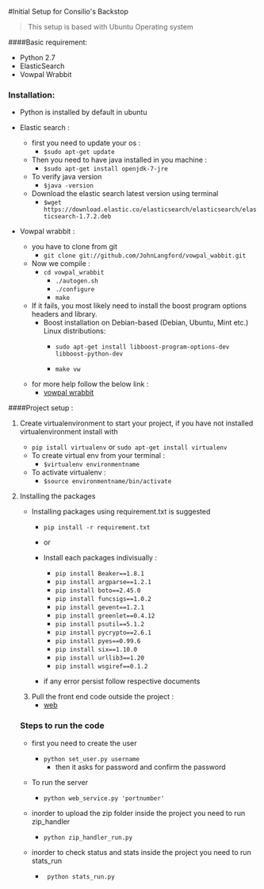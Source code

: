 #Initial Setup for Consilio's Backstop

>This setup is based with Ubuntu Operating system

####Basic requirement:
* Python 2.7
* ElasticSearch
* Vowpal Wrabbit

### Installation:

- Python is installed by default in ubuntu
- Elastic search :
	- first you need to update your os :
		- ```$sudo apt-get update```
	- Then you need to have java installed in you machine :
		-	```$sudo apt-get install openjdk-7-jre ```
	-	To verify java version
		- ``` $java -version ```
	- Download the elastic search latest version using terminal
		- ``` $wget https://download.elastic.co/elasticsearch/elasticsearch/elasticsearch-1.7.2.deb  ```
		
- Vowpal wrabbit :
	- you have to clone from git
		-	```git clone git://github.com/JohnLangford/vowpal_wabbit.git```
	- Now we compile :
		- ``` cd vowpal_wrabbit ```
			- ``` ./autogen.sh ```
			- ``` ./configure ```
			-	``` make ```
	- If it fails, you most likely need to install the boost program options headers and library.
		- Boost installation on Debian-based (Debian, Ubuntu, Mint etc.) Linux distributions:
			- ```sudo apt-get install libboost-program-options-dev libboost-python-dev```
			
			- ``` make vw ```
	- for more help follow the below link :
		- [vowpal wrabbit](https://github.com/JohnLangford/vowpal_wabbit/wiki/Tutorial)

####Project setup :
1. Create virtualenvironment  to start your project, if you have not installed virtualenvironment install with
	-  `pip istall virtualenv`  or `sudo apt-get install virtualenv`		
	- To create virtual env from your terminal :
		- ```$virtualenv environmentname```
	- To activate virtualenv :
		-	``` $source environmentname/bin/activate ```
2. Installing the packages
	- Installing packages using requirement.txt is suggested
		- ```pip install -r requirement.txt ```
		- or
		- Install each packages indivisually :
			- ``` pip install Beaker==1.8.1 ```
			- ``` pip install argparse==1.2.1 ```
			- ```pip install boto==2.45.0```
			- ```pip install funcsigs==1.0.2```
			- ```pip install gevent==1.2.1```
			- ```pip install greenlet==0.4.12```
			- ```pip install psutil==5.1.2```
			- ```pip install pycrypto==2.6.1```
			- ```pip install pyes==0.99.6```
			- ```pip install six==1.10.0```
			- ```pip install urllib3==1.20```
			- ```pip install wsgiref==0.1.2```
		
		- if any error persist follow respective documents
	3. Pull the front end code outside the project :
		- [web](https://github.consilio.com/bmerrell/web.git)
		
	### Steps to run the code
	- first you need to create the user
		- ``` python set_user.py username ```
			- then it asks for password and confirm the password
	
	- To run the server 		
		- ``` python web_service.py 'portnumber'  ```
		
	- inorder to upload the zip folder inside the project you need to run zip_handler
		- ``` python zip_handler_run.py ```
	- inorder to check status and stats inside the project you need to run stats_run
		- ``` python stats_run.py```

